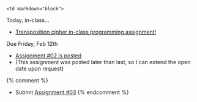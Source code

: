 	<td markdown="block">

</td>
	<td markdown="block">
</td>
	<td markdown="block">
Today, in-class...

* [Transposition cipher in-class programming assignment!](https://docs.google.com/a/nyu.edu/forms/d/12gwd_MzazDz3Cx6KPNOQEEhftmXNpZb32y23cjOMnYw/viewform)

Due Friday, Feb 12th

* [Assignment #02 is posted](assignments/hw02.html)
* (This assignment was posted later than last, so I can extend the open date upon request)

{% comment %}
* Submit [Assignment #03](assignments/hw03.html)
{% endcomment %}
</td>
